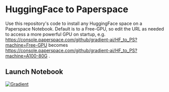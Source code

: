 # HuggingFace to Paperspace 

Use this repository's code to install any HuggingFace space on a Paperspace Notebook. Default is to a Free-GPU, so edit the URL as needed to access a more powerful GPU on startup, e.g. https://console.paperspace.com/github/gradient-ai/HF_to_PS?machine=Free-GPU becomes https://console.paperspace.com/github/gradient-ai/HF_to_PS?machine=A100-80G .

## Launch Notebook

[![Gradient](https://assets.paperspace.io/img/gradient-badge.svg)](https://console.paperspace.com/github/gradient-ai/HF_to_PS?machine=Free-GPU)
